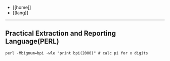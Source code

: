 - [[home]]
- [[lang]]
---
## Practical Extraction and Reporting Language(PERL)
```
perl -Mbignum=bpi -wle "print bpi(2000)" # calc pi for x digits
```
